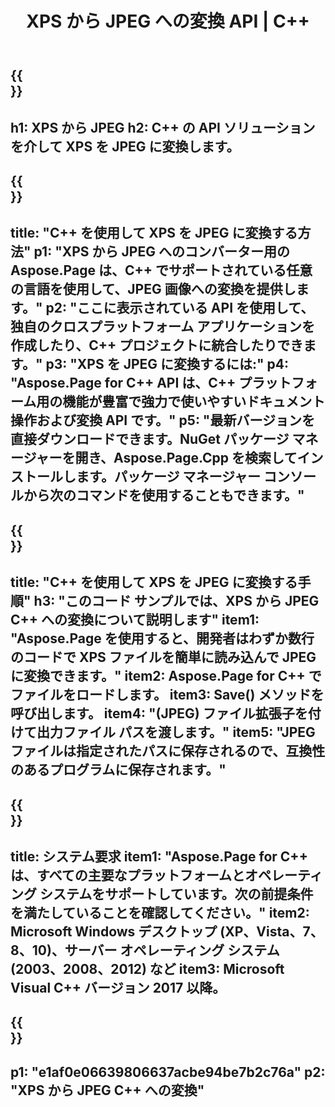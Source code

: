 ﻿---
translation: true
template: /_templates/_conversion-child-cpp.md
title: XPS から JPEG への変換 API | C++
url: /cpp/conversion/xps-to-jpeg/
description: PS から JPEG への変換は、Aspose.Page for C++ API ソリューションによって提供されます。 Windows 32 ビット、Windows 64 ビット、および Linux 64 ビットの C++ ランタイム環境で動作します。
informat: XPS
outformat: JPEG
otherformats: EPS PS
---

{{<section banner>}}
---
h1: XPS から JPEG
h2: C++ の API ソリューションを介して XPS を JPEG に変換します。
---

{{<section overview>}}
---
title: "C++ を使用して XPS を JPEG に変換する方法"
p1: "XPS から JPEG へのコンバーター用の Aspose.Page は、C++ でサポートされている任意の言語を使用して、JPEG 画像への変換を提供します。"
p2: "ここに表示されている API を使用して、独自のクロスプラットフォーム アプリケーションを作成したり、C++ プロジェクトに統合したりできます。"
p3: "XPS を JPEG に変換するには:"
p4: "Aspose.Page for C++ API は、C++ プラットフォーム用の機能が豊富で強力で使いやすいドキュメント操作および変換 API です。"
p5: "最新バージョンを直接ダウンロードできます。NuGet パッケージ マネージャーを開き、Aspose.Page.Cpp を検索してインストールします。パッケージ マネージャー コンソールから次のコマンドを使用することもできます。"
---

{{<section feature1>}}
---
title: "C++ を使用して XPS を JPEG に変換する手順"
h3: "このコード サンプルでは、​​XPS から JPEG C++ への変換について説明します"
item1: "Aspose.Page を使用すると、開発者はわずか数行のコードで XPS ファイルを簡単に読み込んで JPEG に変換できます。"
item2: Aspose.Page for C++ でファイルをロードします。
item3: Save() メソッドを呼び出します。
item4: "(JPEG) ファイル拡張子を付けて出力ファイル パスを渡します。"
item5: "JPEGファイルは指定されたパスに保存されるので、互換性のあるプログラムに保存されます。"
---

{{<section feature2>}}
---
title: システム要求
item1: "Aspose.Page for C++ は、すべての主要なプラットフォームとオペレーティング システムをサポートしています。次の前提条件を満たしていることを確認してください。"
item2: Microsoft Windows デスクトップ (XP、Vista、7、8、10)、サーバー オペレーティング システム (2003、2008、2012) など
item3: Microsoft Visual C++ バージョン 2017 以降。
---

{{<section gist>}}
---
p1: "e1af0e06639806637acbe94be7b2c76a"
p2: "XPS から JPEG C++ への変換"
---

